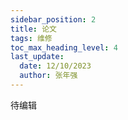```yaml
---
sidebar_position: 2
title: 论文
tags: 维修
toc_max_heading_level: 4
last_update:
  date: 12/10/2023
  author: 张年强
---
```


待编辑

